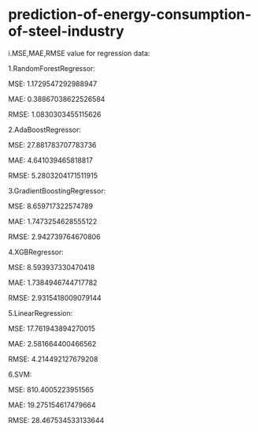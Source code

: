# prediction-of-energy-consumption-of-steel-industry


i.MSE,MAE,RMSE value for regression data:


1.RandomForestRegressor:


MSE: 1.1729547292988947

MAE: 0.38867038622526584

RMSE: 1.0830303455115626

2.AdaBoostRegressor:

MSE: 27.881783707783736

MAE: 4.641039465818817

RMSE: 5.2803204171511915

3.GradientBoostingRegressor:

MSE: 8.659717322574789

MAE: 1.7473254628555122

RMSE: 2.942739764670806

4.XGBRegressor:

MSE: 8.593937330470418

MAE: 1.7384946744717782

RMSE: 2.9315418009079144

5.LinearRegression:

MSE: 17.761943894270015

MAE: 2.581664400466562

RMSE: 4.214492127679208

6.SVM:

MSE: 810.4005223951565

MAE: 19.275154617479664

RMSE: 28.467534533133644
